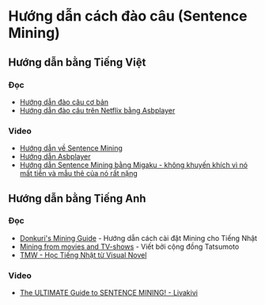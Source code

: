 # Hướng dẫn cách đào câu (Sentence Mining)

## Hướng dẫn bằng Tiếng Việt

### Đọc
- [Hướng dẫn đào câu cơ bản](https://daihocmo.github.io/ngoai-ngu/sentence-mining/)
- [Hướng dẫn đào câu trên Netflix bằng Asbplayer](https://docs.google.com/document/d/1YaHBu5obEmn83kh20NHkWW_eOYXc7_EAPXTJmDHy1y4/edit)

### Video
- [Hướng dẫn về Sentence Mining](https://www.youtube.com/watch?v=PLnJ1l6f7mQ)
- [Hướng dẫn Asbplayer](https://www.youtube.com/watch?v=cq-8xoDyMZc)
- [Hướng dẫn Sentence Mining bằng Migaku - không khuyến khích vì nó mất tiền và mẫu thẻ của nó rất nặng](https://youtu.be/YxbFqu5r9VE)

## Hướng dẫn bằng Tiếng Anh

### Đọc
- [Donkuri's Mining Guide](https://donkuri.github.io/learn-japanese/mining/) - Hướng dẫn cách cài đặt Mining cho Tiếng Nhật
- [Mining from movies and TV-shows](https://tatsumoto-ren.github.io/blog/mining-from-movies-and-tv-shows.html) - Viết bởi cộng đồng Tatsumoto
- [TMW - Học Tiếng Nhật từ Visual Novel](https://learnjapanese.moe/vn/)

### Video
- [The ULTIMATE Guide to SENTENCE MINING! - Livakivi](https://youtu.be/QBcQJESGQvc)